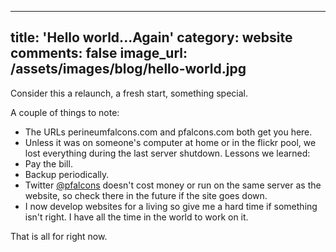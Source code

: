 ----------
title:  'Hello world...Again'
category: website
comments: false
image_url: /assets/images/blog/hello-world.jpg
----------
Consider this a relaunch, a fresh start, something special.

A couple of things to note:
- The URLs perineumfalcons.com and pfalcons.com both get you here.
- Unless it was on someone's computer at home or in the flickr pool, we lost everything during the last server shutdown. Lessons we learned:
- Pay the bill.
- Backup periodically.
- Twitter [@pfalcons](https://twitter.com/pfalcons) doesn't cost money or run on the same server as the website, so check there in the future if the site goes down.
- I now develop websites for a living so give me a hard time if something isn't right. I have all the time in the world to work on it.

That is all for right now.
